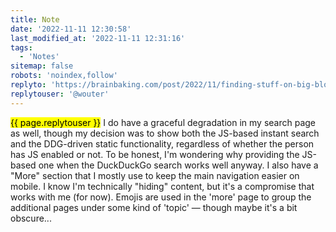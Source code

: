 ```yaml
---
title: Note
date: '2022-11-11 12:30:58'
last_modified_at: '2022-11-11 12:31:16'
tags: 
  - 'Notes'
sitemap: false
robots: 'noindex,follow'
replyto: 'https://brainbaking.com/post/2022/11/finding-stuff-on-big-blogs/'
replytouser: '@wouter'
---
```

<mark>{{ page.replytouser }}</mark> I do have a graceful degradation in my search page as well, though my decision was to show both the JS-based instant search and the DDG-driven static functionality, regardless of whether the person has JS enabled or not. To be honest, I'm wondering why providing the JS-based one when the DuckDuckGo search works well anyway. I also have a "More" section that I mostly use to keep the main navigation easier on mobile. I know I'm technically "hiding" content, but it's a compromise that works with me (for now). Emojis are used in the 'more' page to group the additional pages under some kind of 'topic' — though maybe it's a bit obscure...